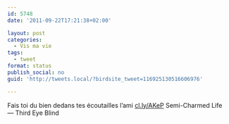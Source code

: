 ```yaml
---
id: 5748
date: '2011-09-22T17:21:38+02:00'

layout: post
categories:
  - Vis ma vie
tags:
  - tweet
format: status
publish_social: no
guid: 'http://tweets.local/?birdsite_tweet=116925130516606976'

---
```


Fais toi du bien dedans tes écoutailles l’ami [cl.ly/AKeP](http://cl.ly/AKeP) Semi-Charmed Life — Third Eye Blind